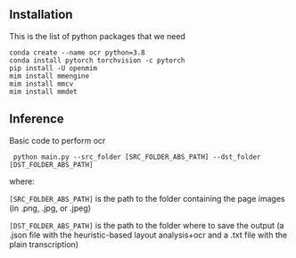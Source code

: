## Installation
This is the list of python packages that we need 
```console
conda create --name ocr python=3.8
conda install pytorch torchvision -c pytorch
pip install -U openmim
mim install mmengine
mim install mmcv
mim install mmdet
```

## Inference 
Basic code to perform ocr
```
 python main.py --src_folder [SRC_FOLDER_ABS_PATH] --dst_folder [DST_FOLDER_ABS_PATH]
```
where:

```[SRC_FOLDER_ABS_PATH]``` is the path to the folder containing the page images (in .png, .jpg, or .jpeg)

```[DST_FOLDER_ABS_PATH]``` is the path to the folder where to save the output (a .json file with the heuristic-based layout analysis+ocr and a .txt file with the plain transcription)
